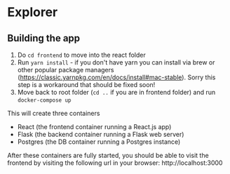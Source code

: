 # Explorer

## Building the app

1. Do `cd frontend` to move into the react folder
2. Run `yarn install` - if you don't have yarn you can install via brew or other popular package managers (https://classic.yarnpkg.com/en/docs/install#mac-stable). Sorry this step is a workaround that should be fixed soon!
3. Move back to root folder (`cd ..` if you are in frontend folder) and run `docker-compose up` 

This will create three containers
- React (the frontend container running a React.js app)
- Flask (the backend container running a Flask web server)
- Postgres (the DB container running a Postgres instance)

After these containers are fully started, you should be able to visit the frontend by visiting the following url in your browser: http://localhost:3000